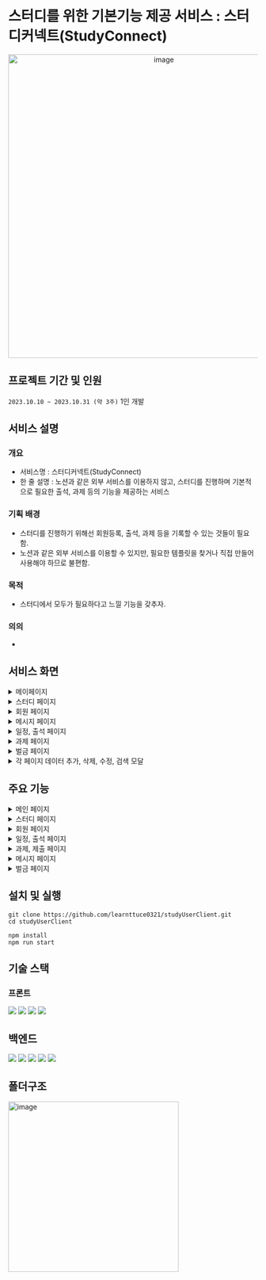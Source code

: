 # 스터디를 위한 기본기능 제공 서비스 : 스터디커넥트(StudyConnect)
<div align="center">
  <img width="613" alt="image" src="https://github.com/learnttuce0321/studyUserClient/assets/138414160/44a29e47-f841-4953-98f9-b5ca2dd40956">
</div>

## 프로젝트 기간 및 인원

`2023.10.10 ~ 2023.10.31 (약 3주)`
1인 개발

## 서비스 설명

### 개요
- 서비스명 : 스터디커넥트(StudyConnect)
- 한 줄 설명 : 노션과 같은 외부 서비스를 이용하지 않고, 스터디를 진행하며 기본적으로 필요한 출석, 과제 등의 기능을 제공하는 서비스

### 기획 배경
- 스터디를 진행하기 위해선 회원등록, 출석, 과제 등을 기록할 수 있는 것들이 필요함.
- 노션과 같은 외부 서비스를 이용할 수 있지만, 필요한 템플릿을 찾거나 직접 만들어 사용해야 하므로 불편함.

### 목적
- 스터디에서 모두가 필요하다고 느낄 기능을 갖추자.

### 의의
- 

## 서비스 화면

<details>

<summary>메이페이지</summary>

<img width="1280" alt="image" src="https://github.com/learnttuce0321/studyUserClient/assets/138414160/5b555ffc-ca76-4e8d-8d09-deeffe3dcf37">

</details>

<details>

<summary>스터디 페이지</summary>

<img width="1280" alt="image" src="https://github.com/learnttuce0321/studyUserClient/assets/138414160/610e645f-77f9-4960-bc86-2e374f30727e">

</details>

<details>

<summary>회원 페이지</summary>

<img width="1280" alt="image" src="https://github.com/learnttuce0321/studyUserClient/assets/138414160/82e4033a-d006-4611-9b1d-97a09965569b">

</details>

<details>

<summary>메시지 페이지</summary>

<img width="1280" alt="image" src="https://github.com/learnttuce0321/studyUserClient/assets/138414160/f1096120-4684-49a2-bc79-9b6a4632ef93">

</details>

<details>

<summary>일정, 출석 페이지</summary>

<img width="1280" alt="image" src="https://github.com/learnttuce0321/studyUserClient/assets/138414160/8294752d-181a-4645-a381-b1a3c03926fa">
<img width="1280" alt="image" src="https://github.com/learnttuce0321/studyUserClient/assets/138414160/abe997b9-ccd2-4ffc-87bb-45b5d21413c6">

</details>

<details>

<summary>과제 페이지</summary>

<img width="1280" alt="image" src="https://github.com/learnttuce0321/studyUserClient/assets/138414160/56e4cc92-a07b-4a11-9a62-34e320e5ee10">
<img width="1280" alt="image" src="https://github.com/learnttuce0321/studyUserClient/assets/138414160/8b54d945-710e-44d4-983a-df9defcf965d">

</details>

<details>

<summary>벌금 페이지</summary>

<img width="1280" alt="image" src="https://github.com/learnttuce0321/studyUserClient/assets/138414160/9ac547d0-5a27-4fea-a711-dd88ae8462bf">

</details>

<details>

<summary>각 페이지 데이터 추가, 삭제, 수정, 검색 모달</summary>

<img width="1280" alt="image" src="https://github.com/learnttuce0321/studyUserClient/assets/138414160/47877119-7201-47ab-98c0-ec78b5d08850">
<img width="1280" alt="image" src="https://github.com/learnttuce0321/studyUserClient/assets/138414160/b6bf1e5b-18cc-43c1-a215-725320e0ad70">
<img width="1280" alt="image" src="https://github.com/learnttuce0321/studyUserClient/assets/138414160/fc4b701a-35a2-4c1b-85d6-9350eb598e64">
<img width="1280" alt="image" src="https://github.com/learnttuce0321/studyUserClient/assets/138414160/973c0799-caa2-42f8-a145-51237483483c">

</details>

## 주요 기능

<details>
  <summary>메인 페이지</summary>
  - 스터디 추가•삭제 기능
</details>

<details>
  <summary>스터디 페이지</summary>
  
  - 회원 정보(출석률, 과제제출률), 일정 요약 페이지
  - 
</details>

<details>
  <summary>회원 페이지</summary>
  
  - 스터디 회원 추가 
  - 검색 기능 
  - 회원 메모 기능

</details>

<details>
  <summary>일정, 출석 페이지</summary>
  
  - 스터디 일정 추가 기능
  - 스터디 일정 삭제 기능
  - 스터디 일정 수정 기능
  - 일정별 회원 출석 체크 기능
    
</details>

<details>
  <summary>과제, 제출 페이지</summary>
  
  - 스터디 과제 추가 기능
  - 스터디 과제 삭제 기능
  - 스터디 과제 수정 기능
  - 과제별 회원 제출 체크 기능
    
</details>

<details>
  <summary>메시지 페이지</summary>
  - 스터디 회원에게 메세지 작성 기능(카카오톡 전송)
</details>

<details>
  <summary>벌금 페이지</summary>
  
  - 벌금 추가 기능
  - 벌금 삭제 기능
  - 벌금 수정 기능
  - 벌금 제출 체크 기능
  - 
</details>

## 설치 및 실행
```
git clone https://github.com/learnttuce0321/studyUserClient.git
cd studyUserClient

npm install 
npm run start
```

## 기술 스택
### 프론트
<a href="https://github.com/learnttuce0321" target="_blank"><img src="https://img.shields.io/badge/React-61DAFB?style=flat-squart&logo=react&logoColor=white"/></a>
<a href="https://github.com/learnttuce0321" target="_blank"><img src="https://img.shields.io/badge/Typescript-3178C6?style=flat-squart&logo=typescript&logoColor=white"/></a>
<a href="https://github.com/learnttuce0321" target="_blank"><img src="https://img.shields.io/badge/Redux-764ABC?style=flat-squart&logo=redux&logoColor=white"/></a>
<a href="https://github.com/learnttuce0321" target="_blank"><img src="https://img.shields.io/badge/Styledcomponents-DB7093?style=flat-squart&logo=styledcomponents&logoColor=white"/></a>

## 백엔드
<a href="https://github.com/learnttuce0321" target="_blank"><img src="https://img.shields.io/badge/Express-000000?style=flat-squart&logo=express&logoColor=white"/></a>
<a href="https://github.com/learnttuce0321" target="_blank"><img src="https://img.shields.io/badge/TypeOrm-262626?style=flat-squart/"></a>
<a href="https://github.com/learnttuce0321" target="_blank"><img src="https://img.shields.io/badge/Mysql-4479A1?style=flat-squart&logo=mysql&logoColor=white"/></a>
<a href="https://github.com/learnttuce0321" target="_blank"><img src="https://img.shields.io/badge/Amazonec2-FF9900?style=flat-squart&logo=amazonec2&logoColor=white"/></a>
<a href="https://github.com/learnttuce0321" target="_blank"><img src="https://img.shields.io/badge/Amazonrds-527FFF?style=flat-squart&logo=amazonrds&logoColor=white"/></a>

## 폴더구조
<img width="344" alt="image" src="https://github.com/learnttuce0321/studyUserClient/assets/138414160/9c0e8267-2f1b-4f8e-a563-06fb038e8102">







